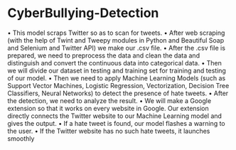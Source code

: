 # CyberBullying-Detection

• This model scraps Twitter so as to scan for tweets.
• After web scraping (with the help of Twint and Tweepy modules in Python and Beautiful Soap and Selenium and Twitter API) we make our .csv file.
• After the .csv file is prepared, we need to preprocess the data and clean the data and distinguish and convert the continuous data into categorical data.
• Then we will divide our dataset in testing and training set for training and testing of our model.
• Then we need to apply Machine Learning Models (such as Support Vector Machines, Logistic Regression, Vectorization, Decision Tree Classifiers, Neural Networks) to detect the presence of hate tweets.
• After the detection, we need to analyze the result.
• We will make a Google extension so that it works on every website in Google. Our extension directly connects the Twitter website to our Machine Learning model and gives the output.
• If a hate tweet is found, our model flashes a warning to the user.
• If the Twitter website has no such hate tweets, it launches smoothly
